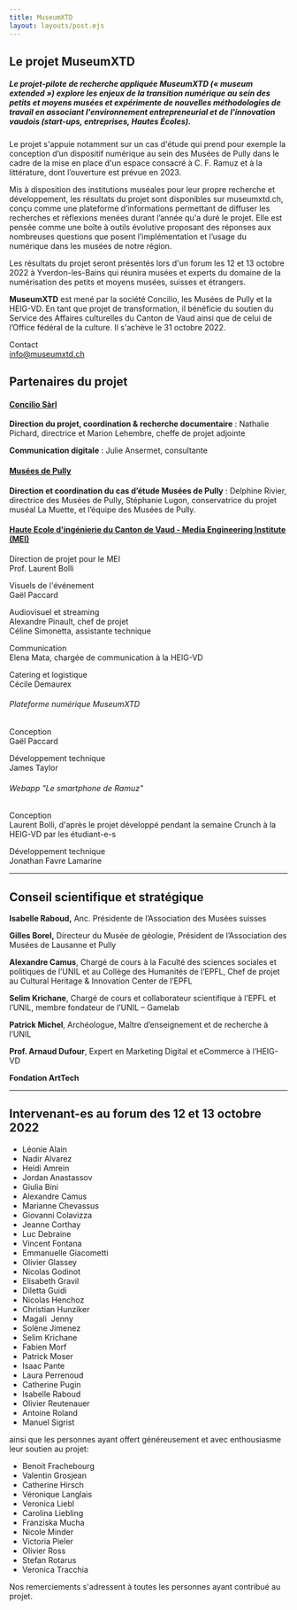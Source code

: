 ```yaml
---
title: MuseumXTD
layout: layouts/post.ejs
---
```


## Le projet **MuseumXTD** 


##### Le projet-pilote de recherche appliquée **MuseumXTD** (« museum extended ») explore les enjeux de la transition numérique au sein des petits et moyens musées et expérimente de nouvelles méthodologies de travail en associant l'environnement entrepreneurial et de l'innovation vaudois (start-ups, entreprises, Hautes Écoles).

Le projet s'appuie notamment sur un cas d'étude qui prend pour exemple la conception d’un dispositif numérique au sein des Musées de Pully dans le cadre de la mise en place d'un espace consacré à C. F. Ramuz et à la littérature, dont l’ouverture est prévue en 2023.

Mis à disposition des institutions muséales pour leur propre recherche et développement, les résultats du projet sont disponibles sur museumxtd.ch, conçu comme une plateforme d’informations permettant de diffuser les recherches et réflexions menées durant l’année qu'a duré le projet. Elle est pensée comme une boîte à outils évolutive proposant des réponses aux nombreuses questions que posent l’implémentation et l’usage du numérique dans les musées de notre région. 

Les résultats du projet seront présentés lors d'un forum les 12 et 13 octobre 2022 à Yverdon-les-Bains qui réunira musées et experts du domaine de la numérisation des petits et moyens musées, suisses et étrangers.

**MuseumXTD** est mené par la société Concilio, les Musées de Pully et la HEIG-VD. En tant que projet de transformation, il bénéficie du soutien du Service des Affaires culturelles du Canton de Vaud ainsi que de celui de l’Office fédéral de la culture. Il s'achève le 31 octobre 2022.

Contact  
[info@museumxtd.ch](mailto:info@museumxtd.ch)


## Partenaires du projet

#### [Concilio Sàrl](https://concilioltd.com/)

**Direction du projet, coordination & recherche documentaire** : Nathalie Pichard, directrice et Marion Lehembre,  cheffe de projet adjointe

**Communication digitale** : Julie Ansermet, consultante

#### [Musées de Pully](https://www.museedartdepully.ch/fr/accueil/)

**Direction et coordination du cas d’étude Musées de Pully** : Delphine Rivier, directrice des Musées de Pully, Stéphanie Lugon, conservatrice du projet muséal La Muette, et l’équipe des Musées de Pully.


#### [Haute Ecole d'ingénierie du Canton de Vaud - Media Engineering Institute (MEI)](https://heig-vd.ch/rad/instituts/mei/)


Direction de projet pour le MEI  
Prof. Laurent Bolli

Visuels de l'événement  
Gaël Paccard

Audiovisuel et streaming  
Alexandre Pinault, chef de projet  
Céline Simonetta, assistante technique

Communication  
Elena Mata, chargée de communication à la HEIG-VD

Catering et logistique  
Cécile Demaurex

###### Plateforme numérique MuseumXTD

Conception  
Gaël Paccard

Développement technique  
James Taylor

###### Webapp "Le smartphone de Ramuz"

Conception  
Laurent Bolli, d'après le projet développé pendant la semaine Crunch à la HEIG-VD par les étudiant-e-s

Développement technique  
Jonathan Favre Lamarine


---

## Conseil scientifique et stratégique
**Isabelle Raboud,** Anc. Présidente de l’Association des Musées suisses

**Gilles Borel,** Directeur du Musée de géologie, Président de l’Association des Musées de Lausanne et Pully

**Alexandre Camus**, Chargé de cours à la Faculté des sciences sociales et politiques de l’UNIL et au Collège des Humanités de l’EPFL, Chef de projet au Cultural Heritage & Innovation Center de l’EPFL

**Selim Krichane**, Chargé de cours et collaborateur scientifique à l’EPFL et l’UNIL, membre fondateur de l’UNIL – Gamelab

**Patrick Michel**, Archéologue, Maître d’enseignement et de recherche à l’UNIL

**Prof. Arnaud Dufour**, Expert en Marketing Digital et eCommerce à l’HEIG-VD

**Fondation ArtTech**

---

## Intervenant-es au forum des 12 et 13 octobre 2022

- Léonie Alain
- Nadir Alvarez
- Heidi Amrein
- Jordan Anastassov
- Giulia Bini
- Alexandre Camus
- Marianne Chevassus
- Giovanni Colavizza
- Jeanne Corthay
- Luc Debraine
- Vincent Fontana
- Emmanuelle Giacometti
- Olivier Glassey
- Nicolas Godinot
- Elisabeth Gravil
- Diletta Guidi
- Nicolas Henchoz
- Christian Hunziker
- Magali  Jenny
- Solène Jimenez
- Selim Krichane
- Fabien Morf
- Patrick Moser
- Isaac Pante
- Laura Perrenoud
- Catherine Pugin
- Isabelle Raboud
- Olivier Reutenauer
- Antoine Roland
- Manuel Sigrist

ainsi que les personnes ayant offert généreusement et avec enthousiasme leur soutien au projet:

- Benoit Frachebourg
- Valentin Grosjean
- Catherine Hirsch
- Véronique Langlais
- Veronica Liebl
- Carolina Liebling
- Franziska Mucha
- Nicole Minder
- Victoria Pieler
- Olivier Ross
- Stefan Rotarus
- Veronica Tracchia


Nos remerciements s'adressent à toutes les personnes ayant contribué au projet. 

